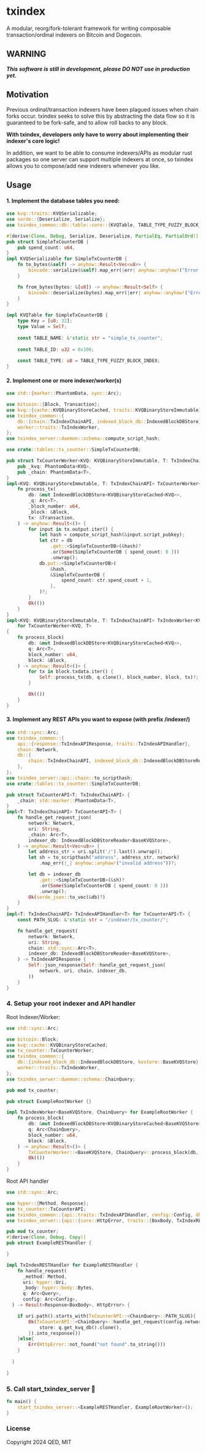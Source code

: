 # txindex
A modular, reorg/fork-tolerant framework for writing composable transaction/ordinal indexers on Bitcoin and Dogecoin.

## WARNING
***This software is still in development, please DO NOT use in production yet.***

## Motivation
Previous ordinal/transaction indexers have been plagued issues when chain forks occur.
txindex seeks to solve this by abstracting the data flow so it is guaranteed to be fork-safe, and to allow roll backs to any block.

**With txindex, developers only have to worry about implementing their indexer's core logic!**

In addition, we want to be able to consume indexers/APIs as modular rust packages so one server can support multiple indexers at once, so txindex allows you to compose/add new indexers whenever you like.

## Usage
#### 1. Implement the database tables you need:
```rust 
use kvq::traits::KVQSerializable;
use serde::{Deserialize, Serialize};
use txindex_common::db::table::core::{KVQTable, TABLE_TYPE_FUZZY_BLOCK_INDEX};

#[derive(Clone, Debug, Serialize, Deserialize, PartialEq, PartialOrd)]
pub struct SimpleTxCounterDB {
    pub spend_count: u64,
}
impl KVQSerializable for SimpleTxCounterDB {
    fn to_bytes(&self) -> anyhow::Result<Vec<u8>> {
        bincode::serialize(&self).map_err(|err| anyhow::anyhow!("Error serializing SimpleTxCounterDB: {:?}", err))
    }

    fn from_bytes(bytes: &[u8]) -> anyhow::Result<Self> {
        bincode::deserialize(bytes).map_err(|err| anyhow::anyhow!("Error deserializing SimpleTxCounterDB: {:?}", err))
    }
}

impl KVQTable for SimpleTxCounterDB {
    type Key = [u8; 32];
    type Value = Self;
    
    const TABLE_NAME: &'static str = "simple_tx_counter";
    
    const TABLE_ID: u32 = 0x100;
    
    const TABLE_TYPE: u8 = TABLE_TYPE_FUZZY_BLOCK_INDEX;
}
```

#### 2. Implement one or more indexer/worker(s)
```rust
use std::{marker::PhantomData, sync::Arc};

use bitcoin::{Block, Transaction};
use kvq::{cache::KVQBinaryStoreCached, traits::KVQBinaryStoreImmutable};
use txindex_common::{
    db::{chain::TxIndexChainAPI, indexed_block_db::IndexedBlockDBStore},
    worker::traits::TxIndexWorker,
};
use txindex_server::daemon::schema::compute_script_hash;

use crate::tables::tx_counter::SimpleTxCounterDB;

pub struct TxCounterWorker<KVQ: KVQBinaryStoreImmutable, T: TxIndexChainAPI> {
    pub _kvq: PhantomData<KVQ>,
    pub _chain: PhantomData<T>,
}
impl<KVQ: KVQBinaryStoreImmutable, T: TxIndexChainAPI> TxCounterWorker<KVQ, T> {
    fn process_tx(
        db: &mut IndexedBlockDBStore<KVQBinaryStoreCached<KVQ>>,
        _q: Arc<T>,
        _block_number: u64,
        _block: &Block,
        tx: &Transaction,
    ) -> anyhow::Result<()> {
        for input in tx.output.iter() {
            let hash = compute_script_hash(&input.script_pubkey);
            let ctr = db
                .get::<SimpleTxCounterDB>(&hash)?
                .or(Some(SimpleTxCounterDB { spend_count: 0 }))
                .unwrap();
            db.put::<SimpleTxCounterDB>(
                &hash,
                &SimpleTxCounterDB {
                    spend_count: ctr.spend_count + 1,
                },
            )?;
        }
        Ok(())
    }
}
impl<KVQ: KVQBinaryStoreImmutable, T: TxIndexChainAPI> TxIndexWorker<KVQ, T>
    for TxCounterWorker<KVQ, T>
{
    fn process_block(
        db: &mut IndexedBlockDBStore<KVQBinaryStoreCached<KVQ>>,
        q: Arc<T>,
        block_number: u64,
        block: &Block,
    ) -> anyhow::Result<()> {
        for tx in block.txdata.iter() {
            Self::process_tx(db, q.clone(), block_number, block, tx)?;
        }

        Ok(())
    }
}
```

#### 3. Implement any REST APIs you want to expose (with prefix /indexer/)
```rust
use std::sync::Arc;
use txindex_common::{
    api::{response::TxIndexAPIResponse, traits::TxIndexAPIHandler},
    chain::Network,
    db::{
        chain::TxIndexChainAPI, indexed_block_db::IndexedBlockDBStoreReader, kvstore::BaseKVQStore,
    },
};
use txindex_server::api::chain::to_scripthash;
use crate::tables::tx_counter::SimpleTxCounterDB;

pub struct TxCounterAPI<T: TxIndexChainAPI> {
    _chain: std::marker::PhantomData<T>,
}
impl<T: TxIndexChainAPI> TxCounterAPI<T> {
    fn handle_get_request_json(
        network: Network,
        uri: String,
        _chain: Arc<T>,
        indexer_db: IndexedBlockDBStoreReader<BaseKVQStore>,
    ) -> anyhow::Result<Vec<u8>> {
        let address_str = uri.split('/').last().unwrap();
        let sh = to_scripthash("address", address_str, network)
            .map_err(|_| anyhow::anyhow!("invalid address"))?;

        let db = indexer_db
            .get::<SimpleTxCounterDB>(&sh)?
            .or(Some(SimpleTxCounterDB { spend_count: 0 }))
            .unwrap();
        Ok(serde_json::to_vec(&db)?)
    }
}
impl<T: TxIndexChainAPI> TxIndexAPIHandler<T> for TxCounterAPI<T> {
    const PATH_SLUG: &'static str = "/indexer/tx_counter/";

    fn handle_get_request(
        network: Network,
        uri: String,
        chain: std::sync::Arc<T>,
        indexer_db: IndexedBlockDBStoreReader<BaseKVQStore>,
    ) -> TxIndexAPIResponse {
        Self::json_response(Self::handle_get_request_json(
            network, uri, chain, indexer_db,
        ))
    }
}
```


### 4. Setup your root indexer and API handler
Root Indexer/Worker:
```rust
use std::sync::Arc;

use bitcoin::Block;
use kvq::cache::KVQBinaryStoreCached;
use tx_counter::TxCounterWorker;
use txindex_common::{
    db::{indexed_block_db::IndexedBlockDBStore, kvstore::BaseKVQStore},
    worker::traits::TxIndexWorker,
};
use txindex_server::daemon::schema::ChainQuery;

pub mod tx_counter;

pub struct ExampleRootWorker {}

impl TxIndexWorker<BaseKVQStore, ChainQuery> for ExampleRootWorker {
    fn process_block(
        db: &mut IndexedBlockDBStore<KVQBinaryStoreCached<BaseKVQStore>>,
        q: Arc<ChainQuery>,
        block_number: u64,
        block: &Block,
    ) -> anyhow::Result<()> {
        TxCounterWorker::<BaseKVQStore, ChainQuery>::process_block(db, q, block_number, block)?;
        Ok(())
    }
}
```

Root API handler
```rust
use std::sync::Arc;

use hyper::{Method, Response};
use tx_counter::TxCounterAPI;
use txindex_common::{api::traits::TxIndexAPIHandler, config::Config, db::indexed_block_db::IndexedBlockDBStoreReader};
use txindex_server::{api::{core::HttpError, traits::{BoxBody, TxIndexRESTHandler}, TxIndexAPIResponseHelper}, daemon::{query::Query, schema::ChainQuery}};

pub mod tx_counter;
#[derive(Clone, Debug, Copy)]
pub struct ExampleRESTHandler {

}

impl TxIndexRESTHandler for ExampleRESTHandler {
    fn handle_request(
      _method: Method,
      uri: hyper::Uri,
      _body: hyper::body::Bytes,
      q: Arc<Query>,
      config: Arc<Config>,
  ) -> Result<Response<BoxBody>, HttpError> {

    if uri.path().starts_with(TxCounterAPI::<ChainQuery>::PATH_SLUG){
        Ok(TxCounterAPI::<ChainQuery>::handle_get_request(config.network_type, uri.to_string(), q.get_chain_query(), IndexedBlockDBStoreReader{
            store: q.get_kvq_db().clone(),
        }).into_response())
    }else{
        Err(HttpError::not_found("not found".to_string()))
    }
    
  }
    
}
```

### 5. Call start_txindex_server 🎉

```rust
fn main() {
    start_txindex_server::<ExampleRESTHandler, ExampleRootWorker>();
}
```

### License
Copyright 2024 QED, MIT

